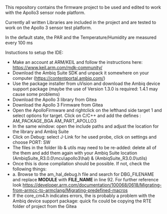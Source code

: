 This repository contains the firmware project to be used and edited to work with the Apollo3 sensor node platform.

Currently all written Libraries are included in the project and are tested to work on the Apollo 3 sensor test platform. 

In the default state, the PAR and the Temperature/Humidity are measured every 100 ms

Instuctions to setup the IDE:
* Make an account at ARM/KEIL and follow the instructions here: https://www.keil.arm.com/mdk-community/
* Download the Ambiq Suite SDK and unpack it somewhere on your computer (https://contentportal.ambiq.com/)
* Use the package installer from uVision and download the Ambiq device support package (maybe the use of Version 1.3.0 is required: 1.4.1 may cause some problems)
* Download the Apollo 3 library from Gitea
* Download the Apollo 3 Firmware from Gitea
* Open the ApolloFirmware and rightclick on the lefthand side target 1 and select options for target. Click on C/C++ and add the defines : AM_PACKAGE_BGA AM_PART_APOLLO3
* In the same window: open the include paths and adjust the location for the library and Ambiq Suite 
* Click on Debug: select J-Link for he used probe, click on settings and choose PORT: SW
* The files in the folder lib & utils may need to be re-added: delete all of the them and add them again with your Ambiq Suite location (AmbiqSuite_R3.0.0\mcu\apollo3\hal\) & (AmbiqSuite_R3.0.0\utils)
* Once this is done compilation should be possible. If not, check the following things:
* a.	Browse to the am_hal_debug.h file and search for DBG_FILENAME and replace __MODULE__ with __FILE_NAME__ in line 92. For further reference look https://developer.arm.com/documentation/100068/0618/Migrating-from-armcc-to-armclang/Migrating-predefined-macros
* If the core_cm4.h indicates errors, the is probably a problem with the Ambiq device support package: quick fix could be copying the RTE folder of project from the Gitea
